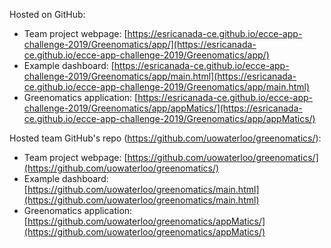Hosted on GitHub:

- Team project webpage: [https://esricanada-ce.github.io/ecce-app-challenge-2019/Greenomatics/app/](https://esricanada-ce.github.io/ecce-app-challenge-2019/Greenomatics/app/)
- Example dashboard: [https://esricanada-ce.github.io/ecce-app-challenge-2019/Greenomatics/app/main.html](https://esricanada-ce.github.io/ecce-app-challenge-2019/Greenomatics/app/main.html)
- Greenomatics application: [https://esricanada-ce.github.io/ecce-app-challenge-2019/Greenomatics/app/appMatics/](https://esricanada-ce.github.io/ecce-app-challenge-2019/Greenomatics/app/appMatics/)

Hosted team GitHub's repo (https://github.com/uowaterloo/greenomatics/):

- Team project webpage: [https://github.com/uowaterloo/greenomatics/](https://github.com/uowaterloo/greenomatics/)
- Example dashboard: [https://github.com/uowaterloo/greenomatics/main.html](https://github.com/uowaterloo/greenomatics/main.html)
- Greenomatics application: [https://github.com/uowaterloo/greenomatics/appMatics/](https://github.com/uowaterloo/greenomatics/appMatics/)